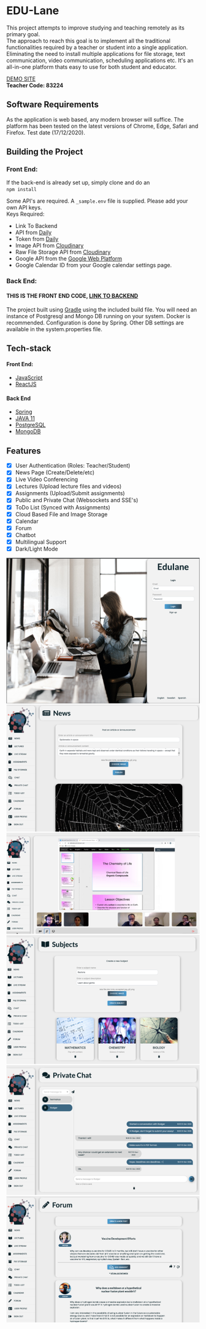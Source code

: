 # EDU-Lane

This project attempts to improve studying and teaching remotely as its primary goal.  
The approach to reach this goal is to implement all the traditional functionalities required by a teacher or student into a single application. Eliminating the need to install multiple applications for file storage, text communication, video communication, scheduling applications etc. It's an all-in-one platform thats easy to use for both student and educator.

[DEMO SITE](https://edulane-sda.web.app/)   
**Teacher Code: 83224**

## Software Requirements

As the application is web based, any modern browser will suffice. The platform has been tested on the latest versions of Chrome, Edge, Safari and Firefox. Test date (17/12/2020).

## Building the Project
### Front End:
If the back-end is already set up, simply clone and do an  
`npm install`

Some API's are required. A `_sample.env` file is supplied. Please add your own API keys.  
Keys Required:  
- Link To Backend
- API from [Daily](https://www.daily.co/)
- Token from [Daily](https://www.daily.co/)
- Image API from [Cloudinary](https://cloudinary.com/)
- Raw File Storage API from [Cloudinary](https://cloudinary.com/)
- Google API from the [Google Web Platform](https://cloud.google.com/apis)
- Google Calendar ID from your Google calendar settings page. 

### Back End:
#### THIS IS THE FRONT END CODE, [LINK TO BACKEND](https://github.com/Team-200-SDA/back-end)

The project built using [Gradle](https://gradle.org) using the included build file.
You will need an instance of Postgresql and Mongo DB running on your system. Docker is recommended. Configuration is done by Spring. Other DB settings are available in the system.properties file.

## Tech-stack
#### Front End:
- [JavaScript](https://www.javascript.com/)
- [ReactJS](https://reactjs.org/)
#### Back End
- [Spring](https://spring.io/projects/spring-boot)
- [JAVA 11](https://www.oracle.com/java/technologies/javase-jdk11-downloads.html)
- [PostgreSQL](https://www.postgresql.org/)
- [MongoDB](https://www.mongodb.com/)

## Features

- [x] User Authentication (Roles: Teacher/Student)
- [x] News Page (Create/Delete/etc)
- [x] Live Video Conferencing
- [x] Lectures (Upload lecture files and videos)
- [x] Assignments (Upload/Submit assignments)
- [x] Public and Private Chat (Websockets and SSE's)
- [x] ToDo List (Synced with Assignments)
- [x] Cloud Based File and Image Storage
- [x] Calendar
- [x] Forum
- [x] Chatbot
- [x] Multilingual Support
- [x] Dark/Light Mode

![](https://github.com/Team-200-SDA/front-end/blob/forumFE/src/assets/images/Login_Page_readme.png)
![](https://github.com/Team-200-SDA/front-end/blob/forumFE/src/assets/images/homepage.png)
![](https://github.com/Team-200-SDA/front-end/blob/forumFE/src/assets/images/live.png)
![](https://github.com/Team-200-SDA/front-end/blob/forumFE/src/assets/images/subjects.png)
![](https://github.com/Team-200-SDA/front-end/blob/forumFE/src/assets/images/private_chat.png)
![](https://github.com/Team-200-SDA/front-end/blob/forumFE/src/assets/images/forum.png)

